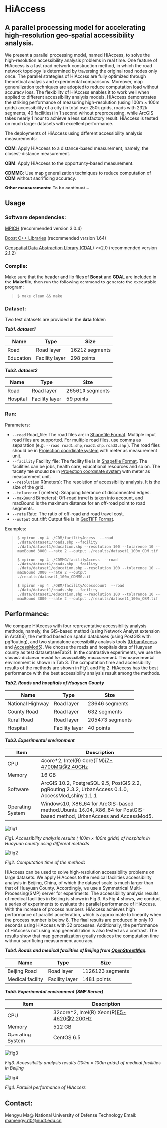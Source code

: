 # HiAccess

## A parallel processing model for accelerating high-resolution geo-spatial accessibility analysis.

We present a parallel processing model, named HiAccess, to solve the high-resolution accessibility analysis problems in real time. One feature of HiAccess is a fast road network construction method, in which the road network topology is determined by traversing the original road nodes only once. The parallel strategies of HiAccess are fully optimized through theoretical analysis and experimental comparisons. Moreover, map generalization techniques are adopted to reduce computation load without accuracy loss. The flexibility of HiAccess enables it to work well when applied to different accessibility analysis models. HiAccess demonstrates the striking performance of measuring high-resolution (using 100m × 100m grids) accessibility of a city (in total over 250k grids, roads with 232k segments, 40 facilities) in 1 second without preprocessing, while ArcGIS takes nearly 1 hour to achieve a less satisfactory result. HiAccess is tested on much larger datasets with excellent performance.

The deployments of HiAccess using different accessibility analysis measurements:

**CDM**: Apply HiAccess to a distance-based measurement, namely, the closest-distance measurement.

**OBM**: Apply HiAccess to the opportunity-based measurement.

**CDMMG**: Use map generalization techniques to reduce computation of **CDM** without sacrificing accuracy.

**Other measurements**: To be continued...



## Usage

### Software dependencies:

[MPICH](http://www.mpich.org/) (recommended version 3.0.4)

[Boost C++ Libraries](https://www.boost.org/) (recommended version 1.64)

[Geospatial Data Abstraction Library (GDAL)](http://www.gdal.org/) >=2.0 (recommended version 2.1.2)

### Compile:

Make sure that the header and lib files of **Boost** and **GDAL** are included in the **Makefile**, then run the following command to generate the executable program:

> ```shell
> $ make clean && make
> ```

### Dataset:
Two test datasets are provided in the **data** folder:

***Tab1. dataset1***

| Name      | Type           | Size           |
| --------- | -------------- | -------------- |
| Road      | Road layer     | 16212 segments |
| Education | Facility layer | 298 points     |

***Tab2. dataset2***

| Name     | Type           | Size            |
| -------- | -------------- | --------------- |
| Road     | Road layer     | 265610 segments |
| Hospital | Facility layer | 59 points       |

### Run:

Parameters:

- `--road` Road_file: The road files are in [Shapefile Format](https://en.wikipedia.org/wiki/Shapefile). Multiple input road files are supported. For multiple road files, use comma as separation (e.g. `--road road1.shp,road2.shp.road3.shp` ). The road files should be in [Projection coordinate system](https://en.wikipedia.org/wiki/Geographic_coordinate_system) with meter as measurement unit.
- `--facility` Facility_file: The facility file is in [Shapefile Format](https://en.wikipedia.org/wiki/Shapefile). The facilities can be  jobs, health care, educational resources and so on. The facility file should be in [Projection coordinate system](https://en.wikipedia.org/wiki/Geographic_coordinate_system) with meter as measurement unit.
- `--resolution` R(meters): The resolution of accessibility analysis. It is the size of the grid.
- `--tolarence` T(meters): Snapping tolerance of disconnected edges.
- `--maxBound` B(meters): Off-road travel is taken into account, and maxBound is the maximum distance for an off-road point to road segments.
- `--rate` Rate: The ratio of off-road and road travel cost.
- `--output` out_tiff: Output file is in [GeoTIFF Format](https://en.wikipedia.org/wiki/GeoTIFF).

Examples:

> ```shell
> $ mpirun -np 4 ./CDM/facilityAccess  --road ./data/dataset1/roads.shp --facility ./data/dataset1/education.shp --resolution 100 --tolarence 10 --maxBound 3000 --rate 2 --output ./results/dataset1_100m_CDM.tif
> ```
>
> ```shell
> $ mpirun -np 4 ./CDMMG/facilityAccess  --road ./data/dataset1/roads.shp --facility ./data/dataset1/education.shp --resolution 100 --tolarence 10 --maxBound 3000 --rate 2 --output ./results/dataset1_100m_CDMMG.tif
> ```
>
> ```shell
> $ mpirun -np 4 ./OBM/facilityAccesscount  --road ./data/dataset1/roads.shp --facility ./data/dataset1/education.shp --resolution 100 --tolarence 10 --maxBound 3000 --rate 2 --output ./results/dataset1_100m_OBM.tif
> ```



## Performance:

We compare HiAccess with four representative accessibility analysis methods, namely, the GIS-based method (using Network Analyst extension in ArcGIS), the method based on spatial databases (using PostGIS with pgRouting), and two standalone accessibility analysis tools ([UrbanAccess](https://github.com/UDST/urbanaccess) and [AccessMod5](https://github.com/fxi/AccessMod_shiny)). We choose the roads and hospitals data of Huayuan county as test dataset(seeTab2). In the contrastive experiments, we use the closest-distance model for accessibility measurement. The experimental environment is shown in Tab 3. The computation time and accessibility results of the methods are shown in Fig1. and Fig 2. HiAccess has the best performance with the best accessibility analysis result among the methods. 

***Tab2. Roads and hospitals of Huayuan County***

| Name             | Type           | Size            |
| ---------------- | -------------- | --------------- |
| National Highway | Road layer     | 23646 segments  |
| County Road      | Road layer     | 632 segments    |
| Rural Road       | Road layer     | 205473 segments |
| Hospital         | Facility layer | 40 points       |



***Tab3.  Experimental environment***

| Item             | Description                                                  |
| ---------------- | ------------------------------------------------------------ |
| CPU              | 4core*2, Intel(R) Core(TM)i7-4700MQ@2.40GHz                  |
| Memory           | 16 GB                                                        |
| Software         | ArcGIS 10.2, PostgreSQL 9.5, PostGIS 2.2, pgRouting 2.3.2, UrbanAccess 0.1.0, AccessMod_shiny 1.1.1 |
| Operating System | Windows10, X86_64 for ArcGIS-based method.Ubuntu 16.04, X86_64 for PostGIS-based method, UrbanAccess and AccessMod5. |

![fig1](./figures/fig1.JPG)

*Fig1. Accessibility analysis results ( 100m × 100m grids) of hospitals in Huayuan county using different methods*





![fig2](./figures/fig2.JPG)

*Fig2. Computation time of the methods*



HiAccess can be used to solve high-resolution accessibility problems on large datasets. We apply HiAccess to the medical facilities accessibility analysis in Beijing, China, of which the dataset scale is much larger than that of Huayuan County. Accordingly, we use a Symmetrical Multi-Processing(SMP) server for experiments. The accessibility analysis results of medical facilities in Beijing is shown in Fig 3. As Fig 4 shows, we conduct a series of experiments to evaluate the parallel performance of HiAccess. With the increase of process numbers, HiAccess achieves high performance of parallel acceleration, which is approximate to linearity when the process number is below 8. The final results are produced in only 10 seconds using HiAccess with 32 processes. Additionally, the performance of HiAccess not using map generalization is also tested as a contrast. The results show that map generalization greatly reduces the computation time without sacrificing measurement accuracy.



***Tab4. Roads and medical facilities of Beijing from [OpenStreetMap](https://www.openstreetmap.org/).***

| Name             | Type           | Size             |
| ---------------- | -------------- | ---------------- |
| Beijing Road     | Road layer     | 1126123 segments |
| Medical facility | Facility layer | 1481 points      |



 ***Tab5. Experimental environment (SMP Server)***

| Item             | Description                               |
| ---------------- | ----------------------------------------- |
| CPU              | 32core*2, Intel(R) Xeon(R)E5-4620@2.20GHz |
| Memory           | 512 GB                                    |
| Operating System | CentOS 6.5                                |

![fig3](./figures/fig3.JPG)

*Fig3. Accessibility analysis results (100m × 100m grids) of medical facilities in Beijing*



![fig4](./figures/fig4.JPG)

*Fig4. Parallel performance of HiAccess*



## Contact:

Mengyu Ma@ National University of Defense Technology
Email: mamengyu10@nudt.edu.cn
